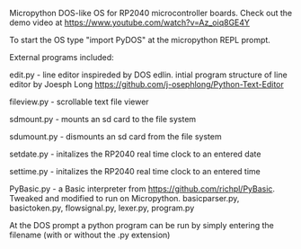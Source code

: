 Micropython DOS-like OS for RP2040 microcontroller boards. Check out the demo video at https://www.youtube.com/watch?v=Az_oiq8GE4Y

To start the OS type "import PyDOS" at the micropython REPL prompt.

External programs included:

edit.py - line editor inspireded by DOS edlin. intial program structure of line editor by Joesph Long
    https://github.com/j-osephlong/Python-Text-Editor

fileview.py - scrollable text file viewer

sdmount.py - mounts an sd card to the file system

sdumount.py - dismounts an sd card from the file system

setdate.py - initalizes the RP2040 real time clock to an entered date

settime.py - initalizes the RP2040 real time clock to an entered time

PyBasic.py - a Basic interpreter from https://github.com/richpl/PyBasic. Tweaked and modified to run on Micropython.
	basicparser.py, basictoken.py, flowsignal.py, lexer.py, program.py

At the DOS prompt a python program can be run by simply entering the filename (with or without the .py extension)
